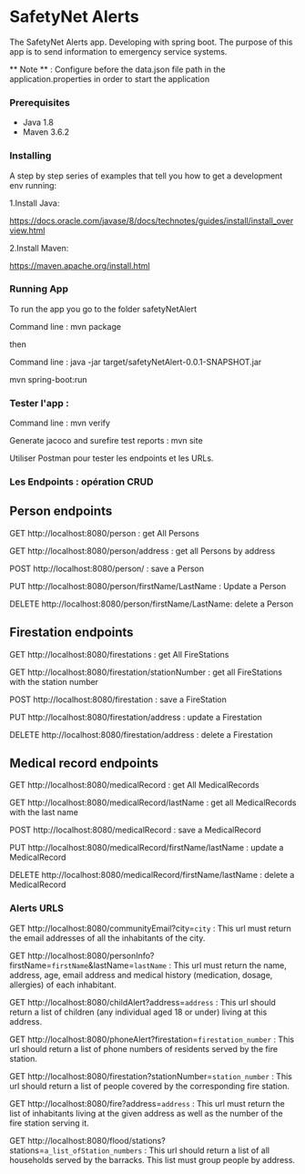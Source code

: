 
# SafetyNet Alerts 

The SafetyNet Alerts app. Developing with spring boot. The purpose of this app is to send information to emergency service systems.

** Note ** : Configure before the data.json file path in the application.properties in order to start the application

### Prerequisites
- Java 1.8
- Maven 3.6.2

### Installing

A step by step series of examples that tell you how to get a development env running:

1.Install Java:

https://docs.oracle.com/javase/8/docs/technotes/guides/install/install_overview.html

2.Install Maven:

https://maven.apache.org/install.html


### Running App

To run the app you go to the folder safetyNetAlert

Command line : mvn package 

then

Command line : java -jar target/safetyNetAlert-0.0.1-SNAPSHOT.jar

mvn spring-boot:run

### Tester l'app :

Command line : mvn verify

Generate jacoco and surefire test reports : mvn site

Utiliser Postman pour tester les endpoints et les URLs.


### Les Endpoints : opération CRUD

## Person endpoints

GET http://localhost:8080/person : get All Persons

GET http://localhost:8080/person/address : get all Persons by address

POST http://localhost:8080/person/ : save a Person

PUT http://localhost:8080/person/firstName/LastName : Update a Person

DELETE http://localhost:8080/person/firstName/LastName: delete a Person

## Firestation endpoints 

GET http://localhost:8080/firestations : get All FireStations

GET http://localhost:8080/firestation/stationNumber : get all FireStations with the station number

POST http://localhost:8080/firestation : save a FireStation

PUT http://localhost:8080/firestation/address : update a Firestation

DELETE http://localhost:8080/firestation/address : delete a Firestation

## Medical record endpoints 

GET http://localhost:8080/medicalRecord : get All MedicalRecords

GET http://localhost:8080/medicalRecord/lastName : get all MedicalRecords with the last name

POST http://localhost:8080/medicalRecord : save a MedicalRecord

PUT http://localhost:8080/medicalRecord/firstName/lastName : update a MedicalRecord

DELETE http://localhost:8080/medicalRecord/firstName/lastName : delete a MedicalRecord

### Alerts URLS

GET http://localhost:8080/communityEmail?city=`city` : This url must return the email addresses of all the inhabitants of the city.

GET http://localhost:8080/personInfo?firstName=`firstName`&lastName=`lastName` : This url must return the name, address, age, email address and medical history (medication, dosage, allergies) of each inhabitant.

GET http://localhost:8080/childAlert?address=`address` : This url should return a list of children (any individual aged 18 or under) living at this address.

GET http://localhost:8080/phoneAlert?firestation=`firestation_number` : This url should return a list of phone numbers of residents served by the fire station.

GET http://localhost:8080/firestation?stationNumber=`station_number` : This url should return a list of people covered by the corresponding fire station.

GET http://localhost:8080/fire?address=`address` : This url must return the list of inhabitants living at the given address as well as the number of the fire station serving it.

GET http://localhost:8080/flood/stations?stations=`a_list_ofStation_numbers` : This url should return a list of all households served by the barracks. This list must group people by address.
